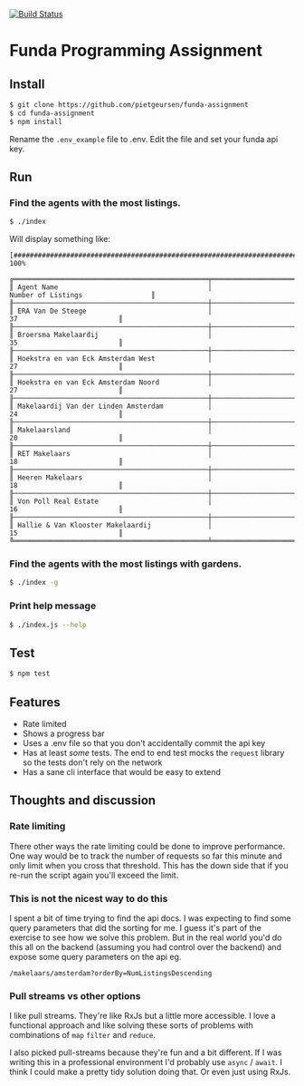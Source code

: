 [![Build Status](https://travis-ci.com/pietgeursen/funda-assignment.svg?branch=master)](https://travis-ci.com/pietgeursen/funda-assignment)
# Funda Programming Assignment

## Install

```sh
$ git clone https://github.com/pietgeursen/funda-assignment
$ cd funda-assignment 
$ npm install
```

Rename the `.env_example` file to .env. Edit the file and set your funda api key.

## Run

### Find the agents with the most listings.

```sh
$ ./index
```

Will display something like: 

```
[##########################################################################] 100%

╔════════════════════════════════════════════════╤════════════════════════════════════════════════════╗
║ Agent Name                                     │                 Number of Listings                 ║
╟────────────────────────────────────────────────┼────────────────────────────────────────────────────╢
║ ERA Van De Steege                              │                         37                         ║
╟────────────────────────────────────────────────┼────────────────────────────────────────────────────╢
║ Broersma Makelaardij                           │                         35                         ║
╟────────────────────────────────────────────────┼────────────────────────────────────────────────────╢
║ Hoekstra en van Eck Amsterdam West             │                         27                         ║
╟────────────────────────────────────────────────┼────────────────────────────────────────────────────╢
║ Hoekstra en van Eck Amsterdam Noord            │                         27                         ║
╟────────────────────────────────────────────────┼────────────────────────────────────────────────────╢
║ Makelaardij Van der Linden Amsterdam           │                         24                         ║
╟────────────────────────────────────────────────┼────────────────────────────────────────────────────╢
║ Makelaarsland                                  │                         20                         ║
╟────────────────────────────────────────────────┼────────────────────────────────────────────────────╢
║ RET Makelaars                                  │                         18                         ║
╟────────────────────────────────────────────────┼────────────────────────────────────────────────────╢
║ Heeren Makelaars                               │                         18                         ║
╟────────────────────────────────────────────────┼────────────────────────────────────────────────────╢
║ Von Poll Real Estate                           │                         16                         ║
╟────────────────────────────────────────────────┼────────────────────────────────────────────────────╢
║ Hallie & Van Klooster Makelaardij              │                         15                         ║
╚════════════════════════════════════════════════╧════════════════════════════════════════════════════╝
```

### Find the agents with the most listings with gardens.

```sh
$ ./index -g
```

### Print help message

```sh
$ ./index.js --help
```

## Test

```sh
$ npm test
```

## Features

- Rate limited
- Shows a progress bar
- Uses a .env file so that you don't accidentally commit the api key
- Has at least _some_ tests. The end to end test mocks the `request` library so the tests don't rely on the network
- Has a sane cli interface that would be easy to extend

## Thoughts and discussion

### Rate limiting

There other ways the rate limiting could be done to improve performance. One way would be to track the number of requests so far this minute and only limit when you cross that threshold. This has the down side that if you re-run the script again you'll exceed the limit.

### This is not the nicest way to do this

I spent a bit of time trying to find the api docs. I was expecting to find some query parameters that did the sorting for me. I guess it's part of the exercise to see how we solve this problem. But in the real world you'd do this all on the backend (assuming you had control over the backend) and expose some query parameters on the api eg.

```
/makelaars/amsterdam?orderBy=NumListingsDescending
```

### Pull streams vs other options

I like pull streams. They're like RxJs but a little more accessible. I love a functional approach and like solving these sorts of problems with combinations of `map` `filter` and `reduce`.

I also picked pull-streams because they're fun and a bit different. If I was writing this in a professional environment I'd probably use `async` / `await`. I think I could make a pretty tidy solution doing that. Or even just using RxJs.

